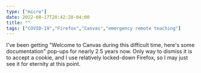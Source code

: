 ```yaml
---
type: ["micro"]
date: 2022-08-17T20:42:28-04:00
title: ""
tags: ["COVID-19","Firefox","Canvas","emergency remote teaching"]
---
```

I've been getting "Welcome to Canvas during this difficult time, here's some documentation" pop-ups for nearly 2.5 years now. Only way to dismiss it is to accept a cookie, and I use relatively locked-down Firefox, so I may just see it for eternity at this point.
